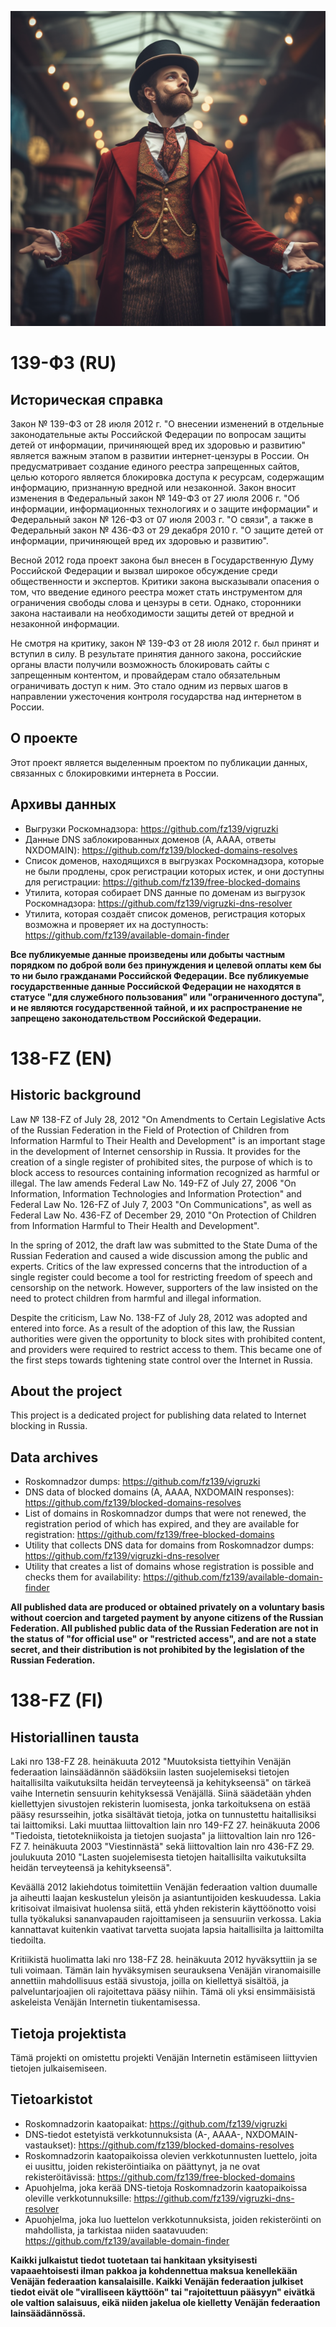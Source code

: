 ![Fight good fight](profile/p1.png)

# 139-ФЗ (RU)

## Историческая справка

Закон № 139-ФЗ от 28 июля 2012 г. "О внесении изменений в отдельные законодательные акты Российской Федерации по вопросам защиты детей от информации, причиняющей вред их здоровью и развитию" является важным этапом в развитии интернет-цензуры в России. Он предусматривает создание единого реестра запрещенных сайтов, целью которого является блокировка доступа к ресурсам, содержащим информацию, признанную вредной или незаконной. Закон вносит изменения в Федеральный закон № 149-ФЗ от 27 июля 2006 г. "Об информации, информационных технологиях и о защите информации" и Федеральный закон № 126-ФЗ от 07 июля 2003 г. "О связи", а также в Федеральный закон № 436-ФЗ от 29 декабря 2010 г. "О защите детей от информации, причиняющей вред их здоровью и развитию".

Весной 2012 года проект закона был внесен в Государственную Думу Российской Федерации и вызвал широкое обсуждение среди общественности и экспертов. Критики закона высказывали опасения о том, что введение единого реестра может стать инструментом для ограничения свободы слова и цензуры в сети. Однако, сторонники закона настаивали на необходимости защиты детей от вредной и незаконной информации.

Не смотря на критику, закон № 139-ФЗ от 28 июля 2012 г. был принят и вступил в силу. В результате принятия данного закона, российские органы власти получили возможность блокировать сайты с запрещенным контентом, и провайдерам стало обязательным ограничивать доступ к ним. Это стало одним из первых шагов в направлении ужесточения контроля государства над интернетом в России.

## О проекте

Этот проект является выделенным проектом по публикации данных, связанных с блокировкими интернета в России.

## Архивы данных

* Выгрузки Роскомнадзора: https://github.com/fz139/vigruzki
* Данные DNS заблокированных доменов (A, AAAA, ответы NXDOMAIN): https://github.com/fz139/blocked-domains-resolves
* Список доменов, находящихся в выгрузках Роскомнадзора, которые не были продлены, срок регистрации которых истек, и они доступны для регистрации: https://github.com/fz139/free-blocked-domains
* Утилита, которая собирает DNS данные по доменам из выгрузок Роскомнадзора: https://github.com/fz139/vigruzki-dns-resolver
* Утилита, которая создаёт список доменов, регистрация которых возможна и проверяет их на доступность: https://github.com/fz139/available-domain-finder

**Все публикуемые данные произведены или добыты частным порядком по доброй воли без принуждения и целевой оплаты кем бы то ни было гражданами Российской Федерации. Все публикуемые государственные данные Российской Федерации не находятся в статусе "для служебного пользования" или "ограниченного доступа", и не являются государственной тайной, и их распространение не запрещено законодательством Российской Федерации.**

# 138-FZ (EN)

## Historic background

Law № 138-FZ of July 28, 2012 "On Amendments to Certain Legislative Acts of the Russian Federation in the Field of Protection of Children from Information Harmful to Their Health and Development" is an important stage in the development of Internet censorship in Russia. It provides for the creation of a single register of prohibited sites, the purpose of which is to block access to resources containing information recognized as harmful or illegal. The law amends Federal Law No. 149-FZ of July 27, 2006 "On Information, Information Technologies and Information Protection" and Federal Law No. 126-FZ of July 7, 2003 "On Communications", as well as Federal Law No. 436-FZ of December 29, 2010 "On Protection of Children from Information Harmful to Their Health and Development".

In the spring of 2012, the draft law was submitted to the State Duma of the Russian Federation and caused a wide discussion among the public and experts. Critics of the law expressed concerns that the introduction of a single register could become a tool for restricting freedom of speech and censorship on the network. However, supporters of the law insisted on the need to protect children from harmful and illegal information.

Despite the criticism, Law No. 138-FZ of July 28, 2012 was adopted and entered into force. As a result of the adoption of this law, the Russian authorities were given the opportunity to block sites with prohibited content, and providers were required to restrict access to them. This became one of the first steps towards tightening state control over the Internet in Russia.

## About the project

This project is a dedicated project for publishing data related to Internet blocking in Russia.

## Data archives

* Roskomnadzor dumps: https://github.com/fz139/vigruzki
* DNS data of blocked domains (A, AAAA, NXDOMAIN responses): https://github.com/fz139/blocked-domains-resolves
* List of domains in Roskomnadzor dumps that were not renewed, the registration period of which has expired, and they are available for registration: https://github.com/fz139/free-blocked-domains
* Utility that collects DNS data for domains from Roskomnadzor dumps: https://github.com/fz139/vigruzki-dns-resolver
* Utility that creates a list of domains whose registration is possible and checks them for availability: https://github.com/fz139/available-domain-finder

**All published data are produced or obtained privately on a voluntary basis without coercion and targeted payment by anyone citizens of the Russian Federation. All published public data of the Russian Federation are not in the status of "for official use" or "restricted access", and are not a state secret, and their distribution is not prohibited by the legislation of the Russian Federation.**

# 138-FZ (FI)

## Historiallinen tausta

Laki nro 138-FZ 28. heinäkuuta 2012 "Muutoksista tiettyihin Venäjän federaation lainsäädännön säädöksiin lasten suojelemiseksi tietojen haitallisilta vaikutuksilta heidän terveyteensä ja kehitykseensä" on tärkeä vaihe Internetin sensuurin kehityksessä Venäjällä. Siinä säädetään yhden kiellettyjen sivustojen rekisterin luomisesta, jonka tarkoituksena on estää pääsy resursseihin, jotka sisältävät tietoja, jotka on tunnustettu haitallisiksi tai laittomiksi. Laki muuttaa liittovaltion lain nro 149-FZ 27. heinäkuuta 2006 "Tiedoista, tietotekniikoista ja tietojen suojasta" ja liittovaltion lain nro 126-FZ 7. heinäkuuta 2003 "Viestinnästä" sekä liittovaltion lain nro 436-FZ 29. joulukuuta 2010 "Lasten suojelemisesta tietojen haitallisilta vaikutuksilta heidän terveyteensä ja kehitykseensä".

Keväällä 2012 lakiehdotus toimitettiin Venäjän federaation valtion duumalle ja aiheutti laajan keskustelun yleisön ja asiantuntijoiden keskuudessa. Lakia kritisoivat ilmaisivat huolensa siitä, että yhden rekisterin käyttöönotto voisi tulla työkaluksi sananvapauden rajoittamiseen ja sensuuriin verkossa. Lakia kannattavat kuitenkin vaativat tarvetta suojata lapsia haitallisilta ja laittomilta tiedoilta.

Kritiikistä huolimatta laki nro 138-FZ 28. heinäkuuta 2012 hyväksyttiin ja se tuli voimaan. Tämän lain hyväksymisen seurauksena Venäjän viranomaisille annettiin mahdollisuus estää sivustoja, joilla on kiellettyä sisältöä, ja palveluntarjoajien oli rajoitettava pääsy niihin. Tämä oli yksi ensimmäisistä askeleista Venäjän Internetin tiukentamisessa.

## Tietoja projektista

Tämä projekti on omistettu projekti Venäjän Internetin estämiseen liittyvien tietojen julkaisemiseen.

## Tietoarkistot

* Roskomnadzorin kaatopaikat: https://github.com/fz139/vigruzki
* DNS-tiedot estetyistä verkkotunnuksista (A-, AAAA-, NXDOMAIN-vastaukset): https://github.com/fz139/blocked-domains-resolves
* Roskomnadzorin kaatopaikoissa olevien verkkotunnusten luettelo, joita ei uusittu, joiden rekisteröintiaika on päättynyt, ja ne ovat rekisteröitävissä: https://github.com/fz139/free-blocked-domains
* Apuohjelma, joka kerää DNS-tietoja Roskomnadzorin kaatopaikoissa oleville verkkotunnuksille: https://github.com/fz139/vigruzki-dns-resolver
* Apuohjelma, joka luo luettelon verkkotunnuksista, joiden rekisteröinti on mahdollista, ja tarkistaa niiden saatavuuden: https://github.com/fz139/available-domain-finder

**Kaikki julkaistut tiedot tuotetaan tai hankitaan yksityisesti vapaaehtoisesti ilman pakkoa ja kohdennettua maksua kenellekään Venäjän federaation kansalaisille. Kaikki Venäjän federaation julkiset tiedot eivät ole "viralliseen käyttöön" tai "rajoitettuun pääsyyn" eivätkä ole valtion salaisuus, eikä niiden jakelua ole kielletty Venäjän federaation lainsäädännössä.**
